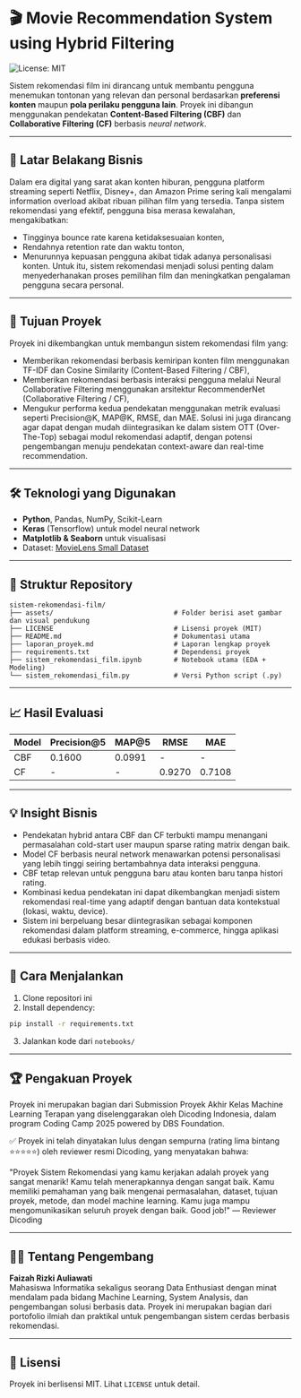 
# 🎬 Movie Recommendation System using Hybrid Filtering
![License: MIT](https://img.shields.io/badge/License-MIT-yellow.svg)


Sistem rekomendasi film ini dirancang untuk membantu pengguna menemukan tontonan yang relevan dan personal berdasarkan **preferensi konten** maupun **pola perilaku pengguna lain**. Proyek ini dibangun menggunakan pendekatan **Content-Based Filtering (CBF)** dan **Collaborative Filtering (CF)** berbasis *neural network*.  

---

## 💼 Latar Belakang Bisnis

Dalam era digital yang sarat akan konten hiburan, pengguna platform streaming seperti Netflix, Disney+, dan Amazon Prime sering kali mengalami information overload akibat ribuan pilihan film yang tersedia. Tanpa sistem rekomendasi yang efektif, pengguna bisa merasa kewalahan, mengakibatkan:
  - Tingginya bounce rate karena ketidaksesuaian konten,
  - Rendahnya retention rate dan waktu tonton,
  - Menurunnya kepuasan pengguna akibat tidak adanya personalisasi konten.
Untuk itu, sistem rekomendasi menjadi solusi penting dalam menyederhanakan proses pemilihan film dan meningkatkan pengalaman pengguna secara personal.



---

## 🎯 Tujuan Proyek
Proyek ini dikembangkan untuk membangun sistem rekomendasi film yang:
  - Memberikan rekomendasi berbasis kemiripan konten film menggunakan TF-IDF dan Cosine Similarity (Content-Based Filtering / CBF),
  - Memberikan rekomendasi berbasis interaksi pengguna melalui Neural Collaborative Filtering menggunakan arsitektur RecommenderNet (Collaborative Filtering / CF),
  - Mengukur performa kedua pendekatan menggunakan metrik evaluasi seperti Precision@K, MAP@K, RMSE, dan MAE.
Solusi ini juga dirancang agar dapat dengan mudah diintegrasikan ke dalam sistem OTT (Over-The-Top) sebagai modul rekomendasi adaptif, dengan potensi pengembangan menuju pendekatan context-aware dan real-time recommendation.


---

## 🛠️ Teknologi yang Digunakan

- **Python**, Pandas, NumPy, Scikit-Learn
- **Keras** (Tensorflow) untuk model neural network
- **Matplotlib & Seaborn** untuk visualisasi
- Dataset: [MovieLens Small Dataset](https://www.kaggle.com/datasets/shubhammehta21/movie-lens-small-latest-dataset)

---

## 📁 Struktur Repository

```
sistem-rekomendasi-film/
├── assets/                              # Folder berisi aset gambar dan visual pendukung
├── LICENSE                              # Lisensi proyek (MIT)
├── README.md                            # Dokumentasi utama
├── laporan_proyek.md                    # Laporan lengkap proyek
├── requirements.txt                     # Dependensi proyek
├── sistem_rekomendasi_film.ipynb        # Notebook utama (EDA + Modeling)
└── sistem_rekomendasi_film.py           # Versi Python script (.py)
```

---
## 📈 Hasil Evaluasi

| Model | Precision@5 | MAP@5 | RMSE | MAE |
|-------|-------------|-------|------|-----|
| CBF   | 0.1600      | 0.0991| -    | -   |
| CF    | -           | -     | 0.9270| 0.7108 |

---
## 💡 Insight Bisnis
  - Pendekatan hybrid antara CBF dan CF terbukti mampu menangani permasalahan cold-start user maupun sparse rating matrix dengan baik.
  - Model CF berbasis neural network menawarkan potensi personalisasi yang lebih tinggi seiring bertambahnya data interaksi pengguna.
  - CBF tetap relevan untuk pengguna baru atau konten baru tanpa histori rating.
  - Kombinasi kedua pendekatan ini dapat dikembangkan menjadi sistem rekomendasi real-time yang adaptif dengan bantuan data kontekstual (lokasi, waktu, device).
  - Sistem ini berpeluang besar diintegrasikan sebagai komponen rekomendasi dalam platform streaming, e-commerce, hingga aplikasi edukasi berbasis video.
---

## 🚀 Cara Menjalankan

1. Clone repositori ini  
2. Install dependency:  
```bash
pip install -r requirements.txt
```
3. Jalankan kode dari `notebooks/`

---

## 🏆 Pengakuan Proyek
Proyek ini merupakan bagian dari Submission Proyek Akhir Kelas Machine Learning Terapan yang diselenggarakan oleh Dicoding Indonesia, dalam program Coding Camp 2025 powered by DBS Foundation.

✅ Proyek ini telah dinyatakan lulus dengan sempurna (rating lima bintang ⭐⭐⭐⭐⭐) oleh reviewer resmi Dicoding, yang menyatakan bahwa:

"Proyek Sistem Rekomendasi yang kamu kerjakan adalah proyek yang sangat menarik! Kamu telah menerapkannya dengan sangat baik. Kamu memiliki pemahaman yang baik mengenai permasalahan, dataset, tujuan proyek, metode, dan model machine learning. Kamu juga mampu mengomunikasikan seluruh proyek dengan baik. Good job!"
— Reviewer Dicoding

---

## 👩‍💻 Tentang Pengembang

**Faizah Rizki Auliawati**  
Mahasiswa Informatika sekaligus seorang Data Enthusiast dengan minat mendalam pada bidang Machine Learning, System Analysis, dan pengembangan solusi berbasis data. Proyek ini merupakan bagian dari portofolio ilmiah dan praktikal untuk pengembangan sistem cerdas berbasis rekomendasi.

---

## 📄 Lisensi

Proyek ini berlisensi MIT. Lihat `LICENSE` untuk detail.
